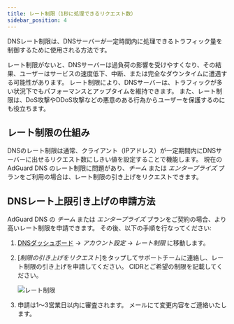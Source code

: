 ```yaml
---
title: レート制限（1秒に処理できるリクエスト数）
sidebar_position: 4
---
```


DNSレート制限は、DNSサーバーが一定時間内に処理できるトラフィック量を制御するために使用される方法です。

レート制限がないと、DNSサーバーは過負荷の影響を受けやすくなり、その結果、ユーザーはサービスの速度低下、中断、または完全なダウンタイムに遭遇する可能性があります。 レート制限により、DNSサーバーは、トラフィックが多い状況下でもパフォーマンスとアップタイムを維持できます。 また、レート制限は、DoS攻撃やDDoS攻撃などの悪意のある行為からユーザーを保護するのにも役立ちます。

## レート制限の仕組み

DNSのレート制限は通常、クライアント（IPアドレス）が一定期間内にDNSサーバーに出せるリクエスト数にしきい値を設定することで機能します。 現在の AdGuard DNS のレート制限に問題があり、_チーム_ または _エンタープライズ_ プランをご利用の場合は、レート制限の引き上げをリクエストできます。

## DNSレート上限引き上げの申請方法

AdGuard DNS の _チーム_ または _エンタープライズ_ プランをご契約の場合、より高いレート制限を申請できます。 その後、以下の手順を行なってください:

1. [DNSダッシュボード](https://adguard-dns.io/dashboard/) → _アカウント設定_ → _レート制限_ に移動します。

2. [_制限の引き上げをリクエスト_]をタップしてサポートチームに連絡し、レート制限の引き上げを申請してください。 CIDRとご希望の制限を記載してください。

     ![レート制限](https://cdn.adtidy.org/content/kb/dns/private/rate_limit.png)

3. 申請は1～3営業日以内に審査されます。 メールにて変更内容をご連絡いたします。
